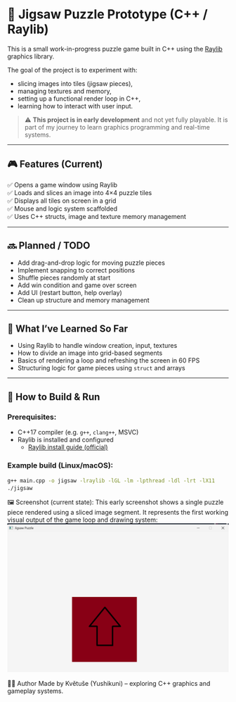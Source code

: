 # 🧩 Jigsaw Puzzle Prototype (C++ / Raylib)

This is a small work-in-progress puzzle game built in C++ using the [Raylib](https://www.raylib.com/) graphics library.

The goal of the project is to experiment with:
- slicing images into tiles (jigsaw pieces),
- managing textures and memory,
- setting up a functional render loop in C++,
- learning how to interact with user input.

> ⚠️ **This project is in early development** and not yet fully playable. It is part of my journey to learn graphics programming and real-time systems.

---

## 🎮 Features (Current)

✅ Opens a game window using Raylib  
✅ Loads and slices an image into 4×4 puzzle tiles  
✅ Displays all tiles on screen in a grid  
✅ Mouse and logic system scaffolded  
✅ Uses C++ structs, image and texture memory management

---

## 🔜 Planned / TODO

- Add drag-and-drop logic for moving puzzle pieces  
- Implement snapping to correct positions  
- Shuffle pieces randomly at start  
- Add win condition and game over screen  
- Add UI (restart button, help overlay)  
- Clean up structure and memory management

---

## 🧠 What I’ve Learned So Far

- Using Raylib to handle window creation, input, textures  
- How to divide an image into grid-based segments  
- Basics of rendering a loop and refreshing the screen in 60 FPS  
- Structuring logic for game pieces using `struct` and arrays

---

## 🚀 How to Build & Run

### Prerequisites:
- C++17 compiler (e.g. `g++`, `clang++`, MSVC)
- Raylib is installed and configured
  - [Raylib install guide (official)](https://github.com/raysan5/raylib/wiki)

### Example build (Linux/macOS):
```bash
g++ main.cpp -o jigsaw -lraylib -lGL -lm -lpthread -ldl -lrt -lX11
./jigsaw
```
🖼 Screenshot (current state):
This early screenshot shows a single puzzle piece rendered using a sliced image segment. It represents the first working visual output of the game loop and drawing system: <br/>
![Current Screenshot](./resources/screenshot.png)

🙋‍♀️ Author
Made by Květuše (Yushikuni) – exploring C++ graphics and gameplay systems.
